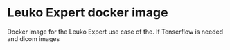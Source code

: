 # Leuko Expert docker image

Docker image for the Leuko Expert use case of the.
If Tenserflow is needed and dicom images

